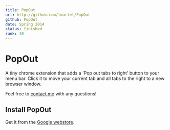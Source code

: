 ```yaml
---
title: PopOut
url: http://github.com/lmartel/PopOut
github: PopOut
date: Spring 2014
status: finished
rank: 10
---
```

PopOut
======
A tiny chrome extension that adds a 'Pop out tabs to right' button to your menu bar. Click it to move your current tab and all tabs to the right to a new browser window.

Feel free to [contact me](http://lpm.io/contact) with any questions!

Install PopOut
--------------
Get it from the [Google webstore](https://chrome.google.com/webstore/detail/popout/pepmkldcbobcclmpplfpbllopdkipnnd).
